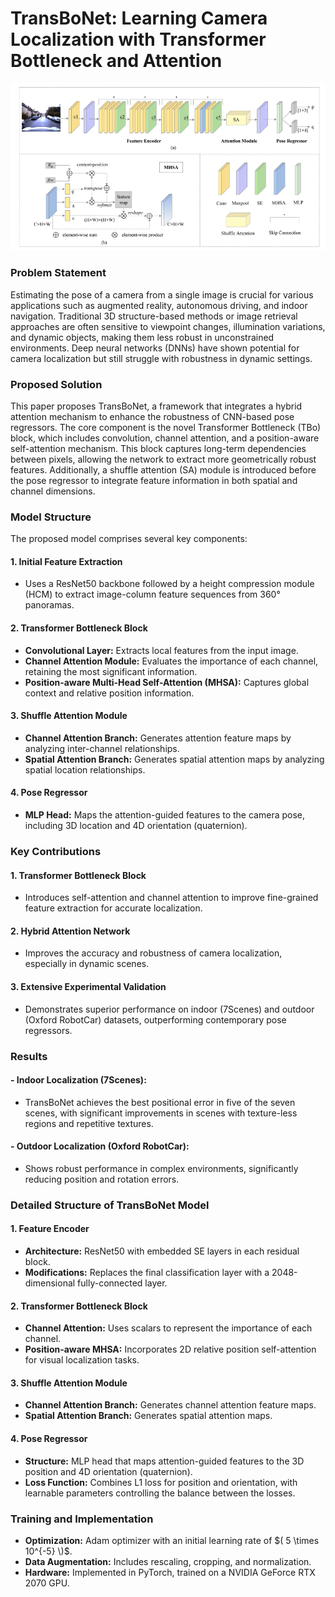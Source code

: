 # TransBoNet: Learning Camera Localization with Transformer Bottleneck and Attention

![PTFormer Architecture](https://github.com/Husseinhhameed/Transformer-Based-Camera-localization-review/blob/main/images/Transbonet.png)

### Problem Statement

Estimating the pose of a camera from a single image is crucial for various applications such as augmented reality, autonomous driving, and indoor navigation. Traditional 3D structure-based methods or image retrieval approaches are often sensitive to viewpoint changes, illumination variations, and dynamic objects, making them less robust in unconstrained environments. Deep neural networks (DNNs) have shown potential for camera localization but still struggle with robustness in dynamic settings.

### Proposed Solution

This paper proposes TransBoNet, a framework that integrates a hybrid attention mechanism to enhance the robustness of CNN-based pose regressors. The core component is the novel Transformer Bottleneck (TBo) block, which includes convolution, channel attention, and a position-aware self-attention mechanism. This block captures long-term dependencies between pixels, allowing the network to extract more geometrically robust features. Additionally, a shuffle attention (SA) module is introduced before the pose regressor to integrate feature information in both spatial and channel dimensions.

### Model Structure

The proposed model comprises several key components:

#### 1. Initial Feature Extraction

- Uses a ResNet50 backbone followed by a height compression module (HCM) to extract image-column feature sequences from 360° panoramas.

#### 2. Transformer Bottleneck Block

- **Convolutional Layer:** Extracts local features from the input image.
- **Channel Attention Module:** Evaluates the importance of each channel, retaining the most significant information.
- **Position-aware Multi-Head Self-Attention (MHSA):** Captures global context and relative position information.

#### 3. Shuffle Attention Module

- **Channel Attention Branch:** Generates attention feature maps by analyzing inter-channel relationships.
- **Spatial Attention Branch:** Generates spatial attention maps by analyzing spatial location relationships.

#### 4. Pose Regressor

- **MLP Head:** Maps the attention-guided features to the camera pose, including 3D location and 4D orientation (quaternion).

### Key Contributions

#### 1. Transformer Bottleneck Block

- Introduces self-attention and channel attention to improve fine-grained feature extraction for accurate localization.

#### 2. Hybrid Attention Network

- Improves the accuracy and robustness of camera localization, especially in dynamic scenes.

#### 3. Extensive Experimental Validation

- Demonstrates superior performance on indoor (7Scenes) and outdoor (Oxford RobotCar) datasets, outperforming contemporary pose regressors.

### Results

#### - Indoor Localization (7Scenes):

- TransBoNet achieves the best positional error in five of the seven scenes, with significant improvements in scenes with texture-less regions and repetitive textures.

#### - Outdoor Localization (Oxford RobotCar):

- Shows robust performance in complex environments, significantly reducing position and rotation errors.

### Detailed Structure of TransBoNet Model

#### 1. Feature Encoder

- **Architecture:** ResNet50 with embedded SE layers in each residual block.
- **Modifications:** Replaces the final classification layer with a 2048-dimensional fully-connected layer.

#### 2. Transformer Bottleneck Block

- **Channel Attention:** Uses scalars to represent the importance of each channel.
- **Position-aware MHSA:** Incorporates 2D relative position self-attention for visual localization tasks.

#### 3. Shuffle Attention Module

- **Channel Attention Branch:** Generates channel attention feature maps.
- **Spatial Attention Branch:** Generates spatial attention maps.

#### 4. Pose Regressor

- **Structure:** MLP head that maps attention-guided features to the 3D position and 4D orientation (quaternion).
- **Loss Function:** Combines L1 loss for position and orientation, with learnable parameters controlling the balance between the losses.

### Training and Implementation

- **Optimization:** Adam optimizer with an initial learning rate of $( 5 \times 10^{-5} \)$.
- **Data Augmentation:** Includes rescaling, cropping, and normalization.
- **Hardware:** Implemented in PyTorch, trained on a NVIDIA GeForce RTX 2070 GPU.


